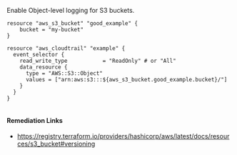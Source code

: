 
Enable Object-level logging for S3 buckets.

```hcl
resource "aws_s3_bucket" "good_example" {
	bucket = "my-bucket"
}

resource "aws_cloudtrail" "example" {
  event_selector {
    read_write_type           = "ReadOnly" # or "All"
    data_resource {
      type = "AWS::S3::Object"
      values = ["arn:aws:s3:::${aws_s3_bucket.good_example.bucket}/"]
    }
  }
}


```

#### Remediation Links
 - https://registry.terraform.io/providers/hashicorp/aws/latest/docs/resources/s3_bucket#versioning

